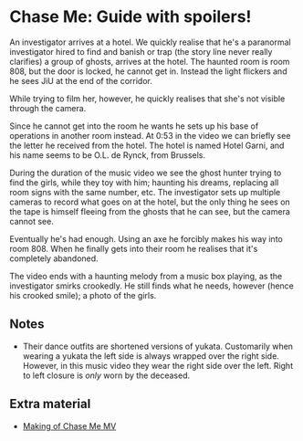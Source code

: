 # Chase Me: Guide with spoilers!

An investigator arrives at a hotel. We quickly realise that he's
a paranormal investigator hired to find and banish or trap
(the story line never really clarifies) a group of ghosts, arrives at the hotel.
The haunted room is room 808, but the door is locked, he cannot get in.
Instead the light flickers and he sees JiU at the end of the corridor.

While trying to film her, however, he quickly realises that she's not visible through the camera.

Since he cannot get into the room he wants he sets up his base of operations in another room instead.
At 0:53 in the video we can briefly see the letter he received from the hotel.
The hotel is named Hotel Garni, and his name seems to be O.L. de Rynck, from Brussels.

During the duration of the music video we see the ghost hunter
trying to find the girls, while they toy with him; haunting his dreams,
replacing all room signs with the same number, etc.
The investigator sets up multiple cameras to record what goes on at the hotel,
but the only thing he sees on the tape is himself fleeing from the ghosts that he can see,
but the camera cannot see.

Eventually he's had enough. Using an axe he forcibly makes his way into room 808.
When he finally gets into their room he realises that it's completely abandoned.

The video ends with a haunting melody from a music box playing, as the investigator
smirks crookedly.  He still finds what he needs, however (hence his crooked smile);
a photo of the girls.

## Notes

* Their dance outfits are shortened versions of yukata.
  Customarily when wearing a yukata the left side is always
  wrapped over the right side. However, in this music video they wear the right side over the left.
  Right to left closure is *only* worn by the deceased.

## Extra material

* [Making of Chase Me MV](https://www.youtube.com/watch?v=uIzbI0zv5F4)
